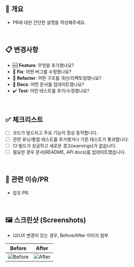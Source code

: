 <!--
  PR을 제출하기 전에 아래 항목을 채워주세요.
# 📝 Pull Request
-->


## 🔖 개요
- PR에 대한 간단한 설명을 작성해주세요.

<br>

## 📋 변경사항
- 🆕 **Feature**: 무엇을 추가했나요?
- 🐛 **Fix**: 어떤 버그를 수정했나요?
- 🔨 **Refactor**: 어떤 구조를 개선/리팩토링했나요?
- 📝 **Docs**: 어떤 문서를 업데이트했나요?
- ✔️ **Test**: 어떤 테스트를 추가/수정했나요?

<br>

## ✅ 체크리스트
- [ ] 코드가 빌드되고 주요 기능이 정상 동작합니다.
- [ ] 관련 유닛/통합 테스트를 추가했거나 기존 테스트가 통과합니다.
- [ ] CI 빌드가 성공하고 새로운 경고(warnings)가 없습니다.
- [ ] 필요한 경우 문서(README, API docs)를 업데이트했습니다.

<br>

## 🔗 관련 이슈/PR
- 참조 PR: 

<br>

## 🖼️ 스크린샷 (Screenshots)
- UI/UX 변경이 있는 경우, Before/After 이미지 첨부

| Before | After |
| ------ | ----- |
| ![Before](https://dummyimage.com/150x100/cccccc/000000&text=Before) | ![After](https://dummyimage.com/150x100/444444/ffffff&text=After) |

<!--
## 📦 배포/런타임 (Run & Deploy)
-->
